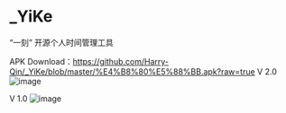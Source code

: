 # _YiKe
“一刻” 开源个人时间管理工具

APK Download：https://github.com/Harry-Qin/_YiKe/blob/master/%E4%B8%80%E5%88%BB.apk?raw=true
V 2.0 
![image](https://github.com/Harry-Qin/_YiKe/blob/master/show2.png)

 V 1.0 
 ![image](https://github.com/Harry-Qin/_YiKe/blob/master/show1.png)
